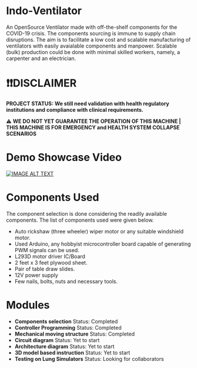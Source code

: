 # Indo-Ventilator
An OpenSource Ventilator made with off-the-shelf components for the COVID-19 crisis. The components sourcing is immune to supply chain disruptions.
The aim is to facilitate a low cost and scalable manufacturing of ventilators with easily avaialable components and manpower.
Scalable (bulk) production could be done with minimal skilled workers, namely, a carpenter and an electrician.

# ❗️❗️**DISCLAIMER**
**PROJECT STATUS: We still need validation with health regulatory institutions and compliance with clinical requirements.**

⚠️ **WE DO NOT YET GUARANTEE THE OPERATION OF THIS MACHINE | THIS MACHINE IS FOR EMERGENCY and HEALTH SYSTEM COLLAPSE SCENARIOS**

# Demo Showcase Video

[![IMAGE ALT TEXT](http://img.youtube.com/vi/ouVc6szvl00/0.jpg)](http://www.youtube.com/watch?v=ouVc6szvl00 "Video Title")

# Components Used

The component selection is done considering the readily available components. The list of components used were given below.

- Auto rickshaw (three wheeler) wiper motor or any suitable windshield motor.
- Used Arduino, any hobbyist microcontroller board capable of generating PWM signals can be used.
- L293D motor driver IC/Board
- 2 feet x 3 feet plywood sheet.
- Pair of table draw slides.
- 12V power supply
- Few nails, bolts, nuts and necessary tools.


# Modules
* **Components selection** Status: Completed
* **Controller Programming** Status: Completed
* **Mechanical moving structure** Status: Completed
* **Circuit diagram** Status: Yet to start
* **Architecture diagram** Status: Yet to start
* **3D model based instruction** Status: Yet to start
* **Testing on Lung Simulators** Status: Looking for collaborators
